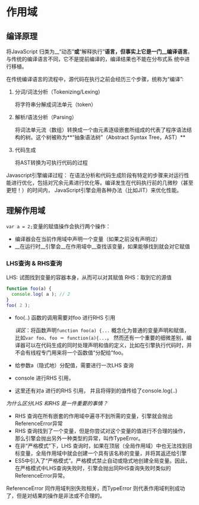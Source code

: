 # 作用域

## 编译原理
将JavaScript 归类为__“动态”__或__“解释执行”__语言，但事实上它是一门__编译语言__。与传统的编译语言不同，它不是提前编译的，编译结果也不能在分布式系
统中进行移植。

在传统编译语言的流程中，源代码在执行之前会经历三个步骤，统称为“编译”: 
1. 分词/词法分析（Tokenizing/Lexing）
    
    将字符串分解成词法单元（token）
2. 解析/语法分析（Parsing）
    
    将词法单元流（数组）转换成一个由元素逐级嵌套所组成的代表了程序语法结构的树。这个树被称为**“抽象语法树”（Abstract Syntax Tree，AST）**
3. 代码生成  
    
    将AST转换为可执行代码的过程

Javascript引擎编译过程：
在语法分析和代码生成阶段有特定的步骤来对运行性能进行优化，包括对冗余元素进行优化等。编译发生在代码执行前的几微秒（甚至更短！）的时间内，
JavaScript引擎会用各种办法（比如JIT）来优化性能。

## 理解作用域
`var a = 2;`变量的赋值操作会执行两个操作：
- 编译器会在当前作用域中声明一个变量（如果之前没有声明过）
- __在运行时__引擎会__在作用域中__查找该变量，如果能够找到就会对它赋值

### LHS查询 & RHS查询
LHS: 试图找到变量的容器本身，从而可以对其赋值
RHS：取到它的源值

```javascript
function foo(a) {
  console.log( a ); // 2
}
foo( 2 );
```
- foo(..) 函数的调用需要对foo 进行RHS 引用 
    
    _误区_：将函数声明`function foo(a) {...` 概念化为普通的变量声明和赋值，比如`var foo`、`foo ＝ function(a){...`。
    然而还有一个重要的细微差别，编译器可以在代码生成的同时处理声明和值的定义，比如在引擎执行代码时，并不会有线程专门用来将一个函数值“分配给”foo。
- 给参数a（隐式地）分配值，需要进行一次LHS 查询
- console 进行RHS 引用，
- 这里还有对a 进行的RHS 引用， 并且将得到的值传给了console.log(..)

_为什么区分LHS 和RHS 是一件重要的事情？_

- RHS 查询在所有嵌套的作用域中遍寻不到所需的变量，引擎就会抛出ReferenceError异常
- RHS 查询找到了一个变量，但是你尝试对这个变量的值进行不合理的操作，那么引擎会抛出另外一种类型的异常，叫作TypeError。
- 在非“严格模式”下，LHS 查询时，如果在顶层（全局作用域）中也无法找到目标变量，全局作用域中就会创建一个具有该名称的变量，并将其返还给引擎
- ES5中引入了“严格模式”。严格模式禁止自动或隐式地创建全局变量。因此，在严格模式中LHS查询失败时，引擎会抛出同RHS查询失败时类似的ReferenceError异常。

ReferenceError 同作用域判别失败相关，而TypeError 则代表作用域判别成功了，但是对结果的操作是非法或不合理的。